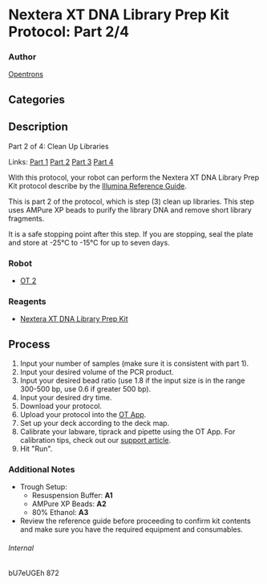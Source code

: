# Nextera XT DNA Library Prep Kit Protocol: Part 2/4

### Author
[Opentrons](http://www.opentrons.com/)

## Categories

## Description
Part 2 of 4: Clean Up Libraries

Links: [Part 1](./873-cosmosid-ngs-library-prep-part1) [Part 2](./873-cosmosid-ngs-library-prep-part2) [Part 3](./873-cosmosid-ngs-library-prep-part3) [Part 4](./873-cosmosid-ngs-library-prep-part4)

With this protocol, your robot can perform the Nextera XT DNA Library Prep Kit protocol describe by the [Illumina Reference Guide](https://support.illumina.com/content/dam/illumina-support/documents/documentation/chemistry_documentation/samplepreps_nextera/nextera-xt/nextera-xt-library-prep-reference-guide-15031942-03.pdf).

This is part 2 of the protocol, which is step (3) clean up libraries. This step uses AMPure XP beads to purify the library DNA and remove short library fragments.

It is a safe stopping point after this step. If you are stopping, seal the plate and store at -25°C to -15°C for up to seven days.

### Robot
* [OT 2](https://opentrons.com/ot-2)

### Reagents
* [Nextera XT DNA Library Prep Kit](https://www.illumina.com/products/by-type/sequencing-kits/library-prep-kits/nextera-xt-dna.html)

## Process
1. Input your number of samples (make sure it is consistent with part 1).
2. Input your desired volume of the PCR product.
3. Input your desired bead ratio (use 1.8 if the input size is in the range 300-500 bp, use 0.6 if greater 500 bp).
4. Input your desired dry time.
5. Download your protocol.
6. Upload your protocol into the [OT App](https://opentrons.com/ot-app).
7. Set up your deck according to the deck map.
8. Calibrate your labware, tiprack and pipette using the OT App. For calibration tips, check out our [support article](https://support.opentrons.com/ot-2/getting-started-software-setup/deck-calibration).
9. Hit "Run".

### Additional Notes
* Trough Setup:
    * Resuspension Buffer: **A1**
    * AMPure XP Beads: **A2**
    * 80% Ethanol: **A3**
* Review the reference guide before proceeding to confirm kit contents and make sure you have the required equipment and consumables.

###### Internal
bU7eUGEh
872
